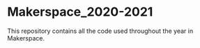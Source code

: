 # Makerspace_2020-2021
This repository contains all the code used throughout the year in Makerspace.
